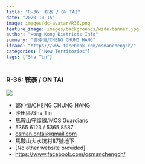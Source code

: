 ```yaml
---
title: "R-36: 鞍泰 / ON TAI"
date: "2020-10-15"
image: images/dc-avatar/R36.png
feature_image: images/backgrounds/wide-banner.jpg
author: "Hong Kong Districts Info"
summary: "鄭仲恒/CHENG CHUNG HANG"
iframe: "https://www.facebook.com/osmanchengch/"
categories: ["New Territories"]
tags: ["Sha Tin"]
---
```


### R-36: 鞍泰 / ON TAI  
![](/images/dc-avatar/R36.png)  

 - 鄭仲恒/CHENG CHUNG HANG  
 - 沙田區/Sha Tin  
 - 馬鞍山守護線/MOS Guardians  
 - 5365 6123 / 5365 8587  
 - osman.ontai@gmail.com  
 - 馬鞍山大水坑村87號地下  
 - [No other website provided]  
 - https://www.facebook.com/osmanchengch/
